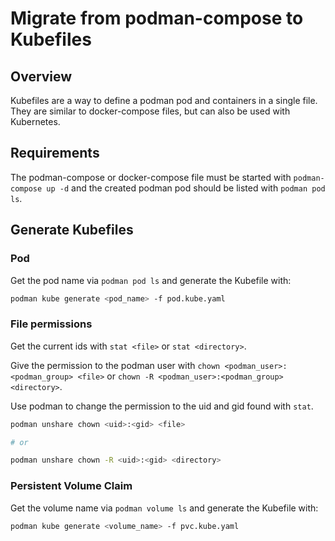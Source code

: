 # Migrate from podman-compose to Kubefiles

## Overview

Kubefiles are a way to define a podman pod and containers in a single file. They are similar to docker-compose files,
but can also be used with Kubernetes.

## Requirements

The podman-compose or docker-compose file must be started with `podman-compose up -d` and the created podman pod should be listed with `podman pod ls`.

## Generate Kubefiles

### Pod

Get the pod name via `podman pod ls` and generate the Kubefile with:

```bash
podman kube generate <pod_name> -f pod.kube.yaml
```

### File permissions

Get the current ids with `stat <file>` or `stat <directory>`.

Give the permission to the podman user with `chown <podman_user>:<podman_group> <file>` or `chown -R <podman_user>:<podman_group> <directory>`.

Use podman to change the permission to the uid and gid found with `stat`.

```bash
podman unshare chown <uid>:<gid> <file>

# or

podman unshare chown -R <uid>:<gid> <directory>
```

### Persistent Volume Claim

Get the volume name via `podman volume ls` and generate the Kubefile with:

```bash
podman kube generate <volume_name> -f pvc.kube.yaml
```
